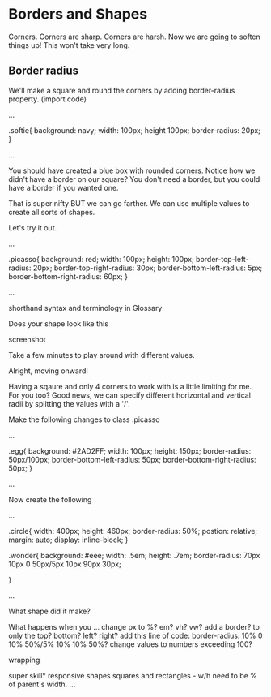# Borders and Shapes

Corners. Corners are sharp. Corners are harsh. Now we are going to soften things up! This won't take very long. 

## Border radius

We'll make a square and round the corners by adding border-radius property. (import code)

...

.softie{
	background: navy;
	width: 100px;
	height 100px;
	border-radius: 20px;
}

...

You should have created a blue box with rounded corners.  Notice how we didn't have a border on our square? You don't need a border, but you could have a border if you wanted one. 

That is super nifty BUT we can go farther. We can use multiple values to create all sorts of shapes. 

Let's try it out. 

...

.picasso{
	background: red;
	width: 100px;
	height: 100px;
	border-top-left-radius: 20px;
	border-top-right-radius: 30px;
	border-bottom-left-radius: 5px;
	border-bottom-right-radius: 60px;
	<!-- The shorthand for this is 
		border-radius: 20px 40x 15px 50px; -->
}

...

shorthand syntax and terminology in Glossary

Does your shape look like this 

screenshot

Take a few minutes to play around with different values.

Alright, moving onward!

Having a sqaure and only 4 corners to work with is a little limiting for me. For you too? Good news, we can specify different horizontal and vertical radii by splitting the values with a '/'.

Make the following changes to class .picasso

...

.egg{
	background: #2AD2FF;
	width: 100px;
	height: 150px;
	border-radius: 50px/100px;
	border-bottom-left-radius: 50px;
	border-bottom-right-radius: 50px;
}

...

Now create the following

...

.circle{
	width: 400px;
	height: 460px;
	border-radius: 50%;
	postion: relative;
	margin: auto;
	display: inline-block;
}

.wonder{
	background: #eee;
	width: .5em;
	height: .7em;
	border-radius: 70px 10px 0 50px/5px 10px 90px 30px;

}

...

What shape did it make?

What happens when you ...
change px to %? em? vh? vw?
add a border? to only the top? bottom? left? right? 
add this line of code: border-radius: 10% 0 10% 50%/5% 10% 10% 50%?
change values to numbers exceeding 100?

wrapping

super skill*
responsive shapes
 squares and rectangles - w/h need to be % of parent's width.
...

